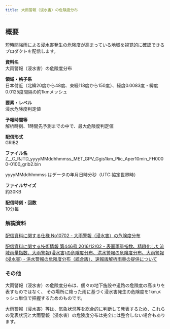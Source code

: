 ```yaml
---
title: 大雨警報（浸水害）の危険度分布
---
```


## 概要
短時間強雨による浸水害発生の危険度が高まっている地域を視覚的に確認できるプロダクトを配信します。

**資料名** <br/>
大雨警報（浸水害）の危険度分布

**領域・格子系** <br/>
日本付近（北緯20度から48度、東経118度から150度）、経度0.0083度・緯度0.0125度間隔の約1kmメッシュ

**要素・レベル** <br/>
浸水危険度判定値

**予報時間等** <br/>
解析時刻、1時間先予測までの中で、最大危険度判定値

**配信形式** <br/>
GRIB2

**ファイル名** <br/>
Z__C_RJTD_yyyyMMddhhmmss_MET_GPV_Ggis1km_Plic_Aper10min_FH0000-0100_grib2.bin

yyyyMMddhhmmss はデータの年月日時分秒（UTC:協定世界時）

**ファイルサイズ** <br/>
約30KB

**配信時刻・回数** <br/>
10分毎

### 解説資料
[配信資料に関する仕様 No10702 - 大雨警報（浸水害）の危険度分布](https://www.data.jma.go.jp/suishin/shiyou/pdf/no10702)


[配信資料に関する技術情報 第446号 2016/12/02 - 表面雨量指数、精緻化した流域雨量指数、大雨警報(浸水害)の危険度分布、洪水警報の危険度分布、大雨警報(浸水害)・洪水警報の危険度分布（統合版）、速報版解析雨量の提供について](https://dmdata.jp/docs/jma/technical/446.pdf)

### その他

大雨警報（浸水害）の危険度分布は、個々の地下施設や道路の危険度の高まりを表すものではなく、
その場所に降った雨に基づく浸水害発生の危険度を1kmメッシュ単位で把握するためのものです。

大雨警報（浸水害）等は、気象状況等を総合的に判断して発表するため、これらの発表状況と大雨警報（浸水害）の危険度分布は完全には整合しない場合もあります。
